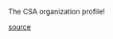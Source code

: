 The CSA organization profile!



[source](https://github.blog/changelog/2021-09-14-readmes-for-organization-profiles/)
